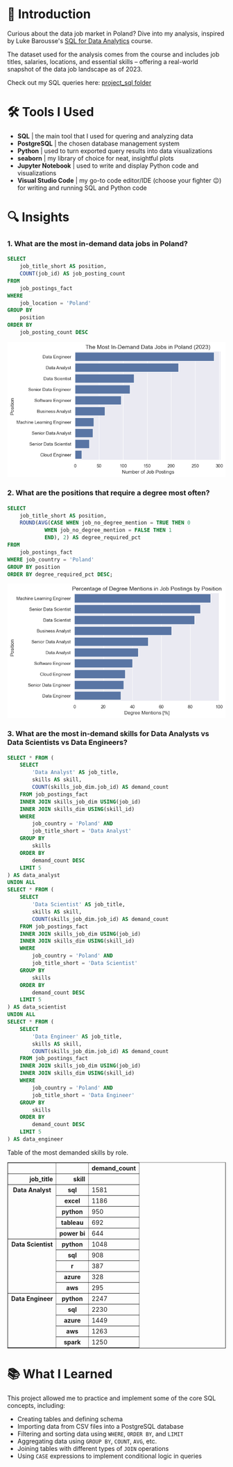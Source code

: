 # 👋 Introduction
Curious about the data job market in Poland? Dive into my analysis, inspired by Luke Barousse's [SQL for Data Analytics](https://youtu.be/7mz73uXD9DA?si=npJ2uC45uqxOFUii) course. 

The dataset used for the analysis comes from the course and includes job titles, salaries, locations, and essential skills – offering a real-world snapshot of the data job landscape as of 2023.

Check out my SQL queries here: [project_sql folder](/project_sql/)


# 🛠 Tools I Used
- **SQL** | the main tool that I used for quering and analyzing data
- **PostgreSQL** | the chosen database management system 
- **Python** | used to turn exported query results into data visualizations
- **seaborn** | my library of choice for neat, insightful plots
- **Jupyter Notebook** | used to write and display Python code and visualizations
- **Visual Studio Code** | my go-to code editor/IDE (choose your fighter 😉) for writing and running SQL and Python code
  
  
# 🔍 Insights

### 1. What are the most in-demand data jobs in Poland?

```sql
SELECT
    job_title_short AS position,
    COUNT(job_id) AS job_posting_count
FROM 
    job_postings_fact
WHERE 
    job_location = 'Poland'
GROUP BY
    position
ORDER BY 
    job_posting_count DESC 
```

![plot1](/plots/1_most_in_demand_jobs.png)

### 2. What are the positions that require a degree most often? 

```sql
SELECT 
    job_title_short AS position,
    ROUND(AVG(CASE WHEN job_no_degree_mention = TRUE THEN 0
            WHEN job_no_degree_mention = FALSE THEN 1
            END), 2) AS degree_required_pct 
FROM 
    job_postings_fact
WHERE job_country = 'Poland'
GROUP BY position
ORDER BY degree_required_pct DESC;
```

![plot2](/plots/2_jobs_requiring_degree.png)

### 3. What are the most in-demand skills for Data Analysts vs Data Scientists vs Data Engineers?

```sql
SELECT * FROM (
    SELECT 
        'Data Analyst' AS job_title,
        skills AS skill,
        COUNT(skills_job_dim.job_id) AS demand_count
    FROM job_postings_fact
    INNER JOIN skills_job_dim USING(job_id)
    INNER JOIN skills_dim USING(skill_id)
    WHERE 
        job_country = 'Poland' AND
        job_title_short = 'Data Analyst'
    GROUP BY 
        skills
    ORDER BY 
        demand_count DESC
    LIMIT 5
) AS data_analyst
UNION ALL
SELECT * FROM (
    SELECT 
        'Data Scientist' AS job_title,
        skills AS skill,
        COUNT(skills_job_dim.job_id) AS demand_count
    FROM job_postings_fact
    INNER JOIN skills_job_dim USING(job_id)
    INNER JOIN skills_dim USING(skill_id)
    WHERE 
        job_country = 'Poland' AND
        job_title_short = 'Data Scientist'
    GROUP BY 
        skills
    ORDER BY 
        demand_count DESC
    LIMIT 5
) AS data_scientist
UNION ALL
SELECT * FROM (
    SELECT 
        'Data Engineer' AS job_title,
        skills AS skill,
        COUNT(skills_job_dim.job_id) AS demand_count
    FROM job_postings_fact
    INNER JOIN skills_job_dim USING(job_id)
    INNER JOIN skills_dim USING(skill_id)
    WHERE 
        job_country = 'Poland' AND
        job_title_short = 'Data Engineer'
    GROUP BY 
        skills
    ORDER BY 
        demand_count DESC
    LIMIT 5
) AS data_engineer

```

Table of the most demanded skills by role.
<div>
<style scoped>
    .dataframe tbody tr th:only-of-type {
        vertical-align: middle;
    }

    .dataframe tbody tr th {
        vertical-align: top;
    }

    .dataframe thead th {
        text-align: right;
    }
</style>
<table border="1" class="dataframe">
  <thead>
    <tr style="text-align: right;">
      <th></th>
      <th></th>
      <th>demand_count</th>
    </tr>
    <tr>
      <th>job_title</th>
      <th>skill</th>
      <th></th>
    </tr>
  </thead>
  <tbody>
    <tr>
      <th rowspan="5" valign="top">Data Analyst</th>
      <th>sql</th>
      <td>1581</td>
    </tr>
    <tr>
      <th>excel</th>
      <td>1186</td>
    </tr>
    <tr>
      <th>python</th>
      <td>950</td>
    </tr>
    <tr>
      <th>tableau</th>
      <td>692</td>
    </tr>
    <tr>
      <th>power bi</th>
      <td>644</td>
    </tr>
    <tr>
      <th rowspan="5" valign="top">Data Scientist</th>
      <th>python</th>
      <td>1048</td>
    </tr>
    <tr>
      <th>sql</th>
      <td>908</td>
    </tr>
    <tr>
      <th>r</th>
      <td>387</td>
    </tr>
    <tr>
      <th>azure</th>
      <td>328</td>
    </tr>
    <tr>
      <th>aws</th>
      <td>295</td>
    </tr>
    <tr>
      <th rowspan="5" valign="top">Data Engineer</th>
      <th>python</th>
      <td>2247</td>
    </tr>
    <tr>
      <th>sql</th>
      <td>2230</td>
    </tr>
    <tr>
      <th>azure</th>
      <td>1449</td>
    </tr>
    <tr>
      <th>aws</th>
      <td>1263</td>
    </tr>
    <tr>
      <th>spark</th>
      <td>1250</td>
    </tr>
  </tbody>
</table>
</div>

# 📚 What I Learned

This project allowed me to practice and implement some of the core SQL concepts, including:
- Creating tables and defining schema
- Importing data from CSV files into a PostgreSQL database
- Filtering and sorting data using `WHERE`, `ORDER BY`, and `LIMIT`
- Aggregating data using `GROUP BY`, `COUNT`, `AVG`, etc. 
- Joining tables with different types of `JOIN` operations
- Using `CASE` expressions to implement conditional logic in queries

